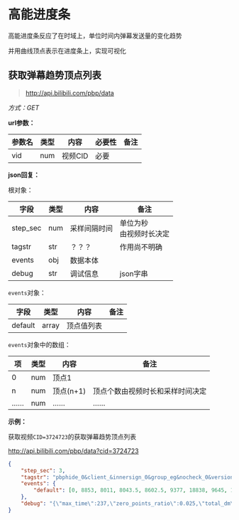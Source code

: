 # 高能进度条

高能进度条反应了在时域上，单位时间内弹幕发送量的变化趋势

并用曲线顶点表示在进度条上，实现可视化

## 获取弹幕趋势顶点列表

> http://api.bilibili.com/pbp/data

*方式：GET*

**url参数：**

| 参数名 | 类型 | 内容    | 必要性 | 备注 |
| ------ | ---- | ------- | ------ | ---- |
| vid    | num  | 视频CID | 必要   |      |

**json回复：**

根对象：

| 字段     | 类型 | 内容         | 备注                         |
| -------- | ---- | ------------ | ---------------------------- |
| step_sec | num  | 采样间隔时间 | 单位为秒<br />由视频时长决定 |
| tagstr   | str  | ？？？       | 作用尚不明确                 |
| events   | obj  | 数据本体     |                              |
| debug    | str  | 调试信息     | json字串                     |

`events`对象：

| 字段    | 类型   | 内容       | 备注 |
| ------- | ------ | ---------- | ---- |
| default | array | 顶点值列表 |      |

`events`对象中的数组：

| 项   | 类型 | 内容      | 备注                             |
| ---- | ---- | --------- | -------------------------------- |
| 0    | num  | 顶点1     |                                  |
| n    | num  | 顶点(n+1) | 顶点个数由视频时长和采样时间决定 |
| ……   | num  | ……        | ……                               |

**示例：**

获取视频`CID=3724723`的获取弹幕趋势顶点列表

http://api.bilibili.com/pbp/data?cid=3724723

```json
{
	"step_sec": 3,
	"tagstr": "pbphide_0&client_&innersign_0&group_eg&nocheck_0&version_&pbphide_0",
	"events": {
		"default": [0, 8853, 8011, 8043.5, 8602.5, 9377, 18838, 9645, 10396, 10672.5, 10316.5, 9987, 9524, 9040, 9081, 8747, 8517, 8559.5, 8220.5, 8133, 7164, 5626, 4992, 4628.5, 4570.5, 4473.5, 4681.5, 4365.5, 3811.5, 3813, 3883, 4059.5, 4103.5, 4227.5, 4330.5, 4096.5, 4228.5, 4337, 5017, 5897, 6220, 5711.5, 4871.5, 4533, 4364, 3976, 4012, 3985, 3658, 3540, 3789, 3646, 3045, 2769, 2587, 2488.5, 2402.5, 2521.5, 2508.5, 2763.5, 2941.5, 3685.5, 3337.5, 2457, 2313, 2322.5, 2480.5, 2595, 2520, 2173.5, 2058.5, 2268.5, 2312.5, 2847, 1083, 1.5, 2.5, 0, 0, 2]
	},
	"debug": "{\"max_time\":237,\"zero_points_ratio\":0.025,\"total_dm\":1000,\"event_count\":400147}"
}
```

